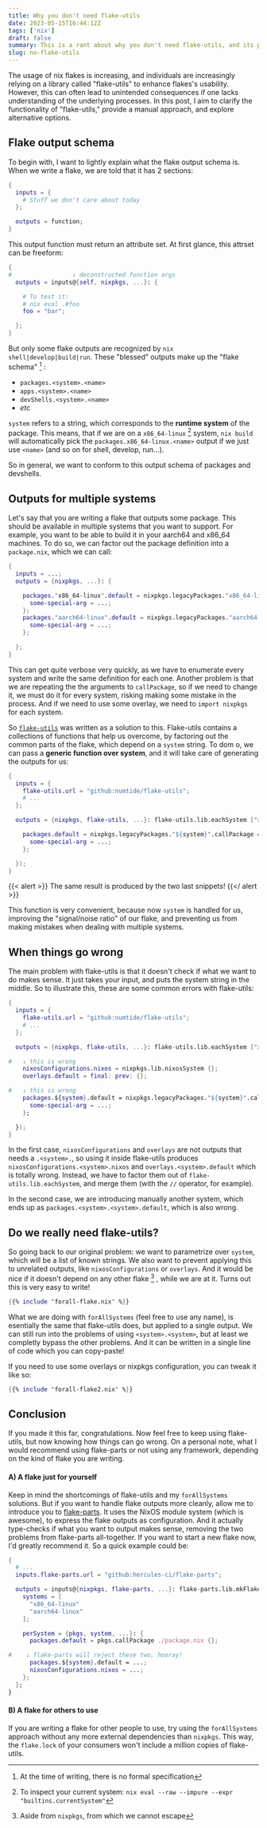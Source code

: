 ```yaml
---
title: Why you don't need flake-utils
date: 2023-05-15T16:44:12Z
tags: ['nix']
draft: false
summary: This is a rant about why you don't need flake-utils, and its pitfalls
slug: no-flake-utils
---
```


The usage of nix flakes is increasing, and individuals are increasingly relying on a library called "flake-utils" to enhance flakes's usability. However, this can often lead to unintended consequences if one lacks understanding of the underlying processes. In this post, I aim to clarify the functionality of "flake-utils," provide a manual approach, and explore alternative options.

## Flake output schema

To begin with, I want to lightly explain what the flake output schema is. When we write a flake, we are told that it has 2 sections:

```nix
{
  inputs = {
    # Stuff we don't care about today
  };

  outputs = function;
}
```

This output function must return an attribute set. At first glance, this attrset can be freeform:
```nix
{
#                 ↓ deconstructed function args
  outputs = inputs@{self, nixpkgs, ...}: {

    # To test it:
    # nix eval .#foo
    foo = "bar";

  };
}
```

But only some flake outputs are recognized by `nix shell|develop|build|run`.
These "blessed" outputs make up the "flake schema" [^1] :

- `packages.<system>.<name>`
- `apps.<system>.<name>`
- `devShells.<system>.<name>`
- *etc*

`system` refers to a string, which corresponds to the **runtime system** of the package. This means, that if we are on a `x86_64-linux` [^2] system, `nix build` will automatically pick the `packages.x86_64-linux.<name>` output if we just use `<name>` (and so on for shell, develop, run...).

So in general, we want to conform to this output schema of packages and devshells.


## Outputs for multiple systems

Let's say that you are writing a flake that outputs some package. This should be available in multiple systems that you want to support. For example, you want to be able to build it in your aarch64 and x86_64 machines. To do so, we can factor out the package definition into a `package.nix`, which we can call:

```nix
{
  inputs = ...;
  outputs = {nixpkgs, ...}: {

    packages."x86_64-linux".default = nixpkgs.legacyPackages."x86_64-linux".callPackage ./package.nix {
      some-special-arg = ...;
    };
    packages."aarch64-linux".default = nixpkgs.legacyPackages."aarch64-linux".callPackage ./package.nix {
      some-special-arg = ...;
    };

  };
}
```

This can get quite verbose very quickly, as we have to enumerate every system and write the same definition for each one.
Another problem is that we are repeating the the arguments to `callPackage`, so if we need to change it, we must do it for every system, risking making some mistake in the process. And if we need to use some overlay, we need to `import nixpkgs` for each system.

So [`flake-utils`](https://github.com/numtide/flake-utils) was written as a solution to this. Flake-utils contains a collections of functions that help us overcome, by factoring out the common parts of the flake, which depend on a `system` string. To dom o, we can pass a **generic function over system**, and it will take care of generating the outputs for us:

```nix
{
  inputs = {
    flake-utils.url = "github:numtide/flake-utils";
    # ...
  };

  outputs = {nixpkgs, flake-utils, ...}: flake-utils.lib.eachSystem ["x86_64-linux" "aarch64-linux"] (system: {

    packages.default = nixpkgs.legacyPackages."${system}".callPackage = ./pacakge.nix {
      some-special-arg = ...;
    };

  });
}
```

{{< alert >}}
The same result is produced by the two last snippets!
{{</ alert >}}

This function is very convenient, because now `system` is handled for us, improving the "signal/noise ratio" of our flake, and preventing us from making mistakes when dealing with multiple systems.

## When things go wrong

The main problem with flake-utils is that it doesn't check if what we want to do makes sense. It just takes your input, and puts the system string in the middle. So to illustrate this, these are some common errors with flake-utils:

```nix
{
  inputs = {
    flake-utils.url = "github:numtide/flake-utils";
    # ...
  };

  outputs = {nixpkgs, flake-utils, ...}: flake-utils.lib.eachSystem ["x86_64-linux" "aarch64-linux"] (system: {

#   ↓ this is wrong
    nixosConfigurations.nixos = nixpkgs.lib.nixosSystem {};
    overlays.default = final: prev: {};

#   ↓ this is wrong
    packages.${system}.default = nixpkgs.legacyPackages."${system}".callPackage = ./pacakge.nix {
      some-special-arg = ...;
    };

  });
}
```

In the first case, `nixosConfigurations` and `overlays` are not outputs that needs a `.<system>.`, so using it inside flake-utils produces `nixosConfigurations.<system>.nixos` and `overlays.<system>.default` which is totally wrong. Instead, we have to factor them out of `flake-utils.lib.eachSystem`, and merge them (with the `//` operator, for example).

In the second case, we are introducing manually another system, which ends up as `packages.<system>.<system>.default`, which is also wrong.

## Do we really need flake-utils?

So going back to our original problem: we want to parametrize over `system`, which will be a list of known strings. We also want to prevent applying this to unrelated outputs, like `nixosConfigurations` or `overlays`. And it would be nice if it doesn't depend on any other flake [^3] , while we are at it. Turns out this is very easy to write!

```nix
{{% include "forall-flake.nix" %}}
```

What we are doing with `forAllSystems` (feel free to use any name), is esentially the same that flake-utils does, but applied to a single output. We can still run into the problems of using `<system>.<system>`, but at least we completly bypass the other problems. And it can be written in a single line of code which you can copy-paste!

If you need to use some overlays or nixpkgs configuration, you can tweak it like so:

```nix
{{% include "forall-flake2.nix" %}}
```

## Conclusion

If you made it this far, congratulations. Now feel free to keep using flake-utils, but now knowing how things can go wrong. On a personal note, what I would recommend using flake-parts or not using any framework, depending on the kind of flake you are writing.


#### A) A flake just for yourself

Keep in mind the shortcomings of flake-utils and my `forAllSystems` solutions. But if you want to handle flake outputs more cleanly, allow me to introduce you to [flake-parts](https://github.com/hercules-ci/flake-parts). It uses the NixOS module system (which is awesome), to express the flake outputs as configuration. And it actually type-checks if what you want to output makes sense, removing the two problems from flake-parts all-together. If you want to start a new flake now, I'd greatly recommend it. So a quick example could be:

```nix
{
  # ...
  inputs.flake-parts.url = "github:hercules-ci/flake-parts";

  outputs = inputs@{nixpkgs, flake-parts, ...}: flake-parts.lib.mkFlake {inherit inputs;} {
    systems = [
      "x86_64-linux"
      "aarch64-linux"
    ];

    perSystem = {pkgs, system, ...}: {
      packages.default = pkgs.callPackage ./package.nix {};

#    ↓ flake-parts will reject these two, hooray!
      packages.${system}.default = ...;
      nixosConfigurations.nixos = ...;
    };
  };
}
```

#### B) A flake for others to use

If you are writing a flake for other people to use, try using the `forAllSystems` approach without any more external dependencies than `nixpkgs`. This way, the `flake.lock` of your consumers won't include a million copies of flake-utils.


[^1]: At the time of writing, there is no formal specification
[^2]: To inspect your current system: `nix eval --raw --impure --expr "builtins.currentSystem"`
[^3]: Aside from `nixpkgs`, from which we cannot escape
